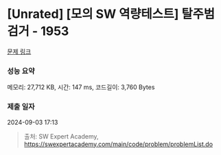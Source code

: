 # [Unrated] [모의 SW 역량테스트] 탈주범 검거 - 1953 

[문제 링크](https://swexpertacademy.com/main/code/problem/problemDetail.do?contestProbId=AV5PpLlKAQ4DFAUq) 

### 성능 요약

메모리: 27,712 KB, 시간: 147 ms, 코드길이: 3,760 Bytes

### 제출 일자

2024-09-03 17:13



> 출처: SW Expert Academy, https://swexpertacademy.com/main/code/problem/problemList.do